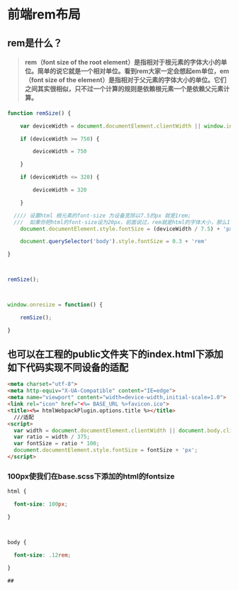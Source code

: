 # 前端rem布局

## rem是什么？

> #### rem（font size of the root element）是指相对于根元素的字体大小的单位。简单的说它就是一个相对单位。看到rem大家一定会想起em单位，em（font size of the element）是指相对于父元素的字体大小的单位。它们之间其实很相似，只不过一个计算的规则是依赖根元素一个是依赖父元素计算。





```javascript
function remSize() {

​    var deviceWidth = document.documentElement.clientWidth || window.innerWidth;

​    if (deviceWidth >= 750) {

​        deviceWidth = 750

​    }

​    if (deviceWidth <= 320) {

​        deviceWidth = 320

​    }

  //// 设置html 根元素的font-size 为设备宽除以7.5的px 就是1rem; 
  ///  如果你把html的font-size设为20px，前面说过，rem就是html的字体大小，那么1rem = 20px
​    document.documentElement.style.fontSize = (deviceWidth / 7.5) + 'px'

​    document.querySelector('body').style.fontSize = 0.3 + 'rem'

}



remSize();



window.onresize = function() {

​    remSize();

}
```



## 也可以在工程的public文件夹下的index.html下添加如下代码实现不同设备的适配




```html
<meta charset="utf-8">
<meta http-equiv="X-UA-Compatible" content="IE=edge">
<meta name="viewport" content="width=device-width,initial-scale=1.0">
<link rel="icon" href="<%= BASE_URL %>favicon.ico">
<title><%= htmlWebpackPlugin.options.title %></title>
  ///适配
<script>
  var width = document.documentElement.clientWidth || document.body.clientWidth;
  var ratio = width / 375;
  var fontSize = ratio * 100;
  document.documentElement.style.fontSize = fontSize + 'px';
</script>
```



### 100px使我们在base.scss下添加的html的fontsize

```scss
html {

  font-size: 100px;

}



body {

  font-size: .12rem;

}

## 
```


